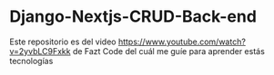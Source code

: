 # Django-Nextjs-CRUD-Back-end
Este repositorio es del video https://www.youtube.com/watch?v=2yvbLC9Fxkk de  Fazt Code del cuál me guíe para aprender estás tecnologías
